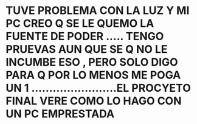 # TUVE PROBLEMA CON LA LUZ Y MI PC CREO Q SE LE QUEMO LA FUENTE DE PODER ..... TENGO PRUEVAS  AUN QUE SE Q NO LE INCUMBE ESO , PERO SOLO DIGO PARA Q POR LO MENOS ME POGA UN 1 ........................EL PROCYETO FINAL VERE COMO LO HAGO CON UN PC EMPRESTADA 



